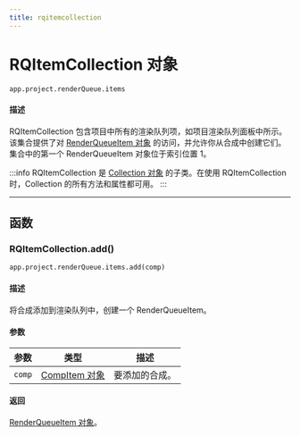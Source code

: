 ```yaml
---
title: rqitemcollection
---
```

# RQItemCollection 对象

`app.project.renderQueue.items`

#### 描述

RQItemCollection 包含项目中所有的渲染队列项，如项目渲染队列面板中所示。该集合提供了对 [RenderQueueItem 对象](../renderqueueitem) 的访问，并允许你从合成中创建它们。集合中的第一个 RenderQueueItem 对象位于索引位置 1。

:::info
RQItemCollection 是 [Collection 对象](../../other/collection) 的子类。在使用 RQItemCollection 时，Collection 的所有方法和属性都可用。
:::

---

## 函数

### RQItemCollection.add()

`app.project.renderQueue.items.add(comp)`

#### 描述

将合成添加到渲染队列中，创建一个 RenderQueueItem。

#### 参数

| 参数 |    类型     |     描述      |
| ---- | --------- | -------- |
| `comp`  | [CompItem 对象](../../item/compitem) | 要添加的合成。 |

#### 返回

[RenderQueueItem 对象](../renderqueueitem)。

